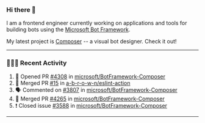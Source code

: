 ### Hi there 👋

I am a frontend engineer currently working on applications and tools for building bots using the [Microsoft Bot Framework](https://dev.botframework.com/).

My latest project is [Composer](https://github.com/microsoft/BotFramework-Composer) -- a visual bot designer. Check it out!

---

### 👨🏻‍💻 Recent Activity

<!--START_SECTION:activity-->
1. 💪 Opened PR [#4308](https://github.com/microsoft/BotFramework-Composer/pull/4308) in [microsoft/BotFramework-Composer](https://github.com/microsoft/BotFramework-Composer)
2. 🎉 Merged PR [#15](https://github.com/a-b-r-o-w-n/eslint-action/pull/15) in [a-b-r-o-w-n/eslint-action](https://github.com/a-b-r-o-w-n/eslint-action)
3. 🗣 Commented on [#3807](https://github.com/microsoft/BotFramework-Composer/issues/3807) in [microsoft/BotFramework-Composer](https://github.com/microsoft/BotFramework-Composer)
4. 🎉 Merged PR [#4265](https://github.com/microsoft/BotFramework-Composer/pull/4265) in [microsoft/BotFramework-Composer](https://github.com/microsoft/BotFramework-Composer)
5. ❗️ Closed issue [#3588](https://github.com/microsoft/BotFramework-Composer/issues/3588) in [microsoft/BotFramework-Composer](https://github.com/microsoft/BotFramework-Composer)
<!--END_SECTION:activity-->

---

<!--
**a-b-r-o-w-n/a-b-r-o-w-n** is a ✨ _special_ ✨ repository because its `README.md` (this file) appears on your GitHub profile.

Here are some ideas to get you started:

- 🔭 I’m currently working on ...
- 🌱 I’m currently learning ...
- 👯 I’m looking to collaborate on ...
- 🤔 I’m looking for help with ...
- 💬 Ask me about ...
- 📫 How to reach me: ...
- 😄 Pronouns: ...
- ⚡ Fun fact: ...
-->

